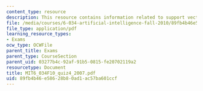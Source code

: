 ```yaml
---
content_type: resource
description: This resource contains information related to support vector machines.
file: /media/courses/6-034-artificial-intelligence-fall-2010/89fb4b46e58628b80ad1ac57ba601ccf_MIT6_034F10_quiz4_2007.pdf
file_type: application/pdf
learning_resource_types:
- Exams
ocw_type: OCWFile
parent_title: Exams
parent_type: CourseSection
parent_uid: 03277b4c-92af-91b5-0815-fe20702119a2
resourcetype: Document
title: MIT6_034F10_quiz4_2007.pdf
uid: 89fb4b46-e586-28b8-0ad1-ac57ba601ccf
---
```

